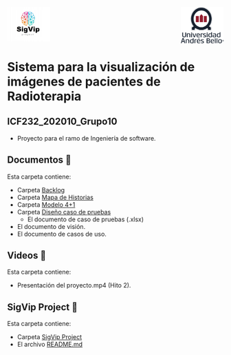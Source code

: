 <img align="right" src="Imagenes/logo.png" width="100">
<img src="Imagenes/SigVIP_Logo.jpg" width="100">

# Sistema para la visualización de imágenes de pacientes de Radioterapia
## ICF232_202010_Grupo10
* Proyecto para el ramo de Ingeniería de software.

## Documentos 📂
Esta carpeta contiene:
* Carpeta [Backlog](https://github.com/White-Mask/ICF232_202010_Grupo10/tree/master/Documentos/Backlog)
* Carpeta [Mapa de Historias](https://github.com/White-Mask/ICF232_202010_Grupo10/tree/master/Documentos/Mapa%20de%20Historias)
* Carpeta [Modelo 4+1](https://github.com/White-Mask/ICF232_202010_Grupo10/tree/master/Documentos/Modelo%204%2B1)
* Carpeta [Diseño caso de pruebas](https://github.com/White-Mask/ICF232_202010_Grupo10/tree/master/Documentos/Dise%C3%B1o%20caso%20de%20pruebas)
    * El documento de caso de pruebas (.xlsx)
* El documento de visión.
* El documento de casos de uso.

## Videos 🎥
Esta carpeta contiene:
* Presentación del proyecto.mp4 (Hito 2).

## SigVip Project 🚧
Esta carpeta contiene:
* Carpeta [SigVip Project](https://github.com/White-Mask/ICF232_202010_Grupo10/tree/master/SigVip%20Project)
* El archivo [README.md](https://github.com/White-Mask/ICF232_202010_Grupo10/blob/master/SigVip%20Project/README.md)